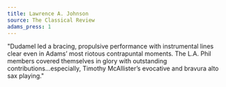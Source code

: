 ```yaml
---
title: Lawrence A. Johnson
source: The Classical Review
adams_press: 1
---
```

"Dudamel led a bracing, propulsive performance with instrumental lines clear even in Adams&#8217; most riotous contrapuntal moments. The L.A. Phil members covered themselves in glory with outstanding contributions...especially, Timothy McAllister&#8217;s evocative and bravura alto sax playing."